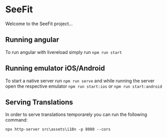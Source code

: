 # SeeFit

Welcome to the SeeFit project...

## Running angular

To run angular with livereload simply run `npm run start`

## Running emulator iOS/Android

To start a native server run `npm run serve` and while running the server open the respective emulator `npm run start:ios` or `npm run start:android`

## Serving Translations 
In order to serve translations temporarely you can run the following command: 

`npx http-server src\assets\i18n -p 8080 --cors`